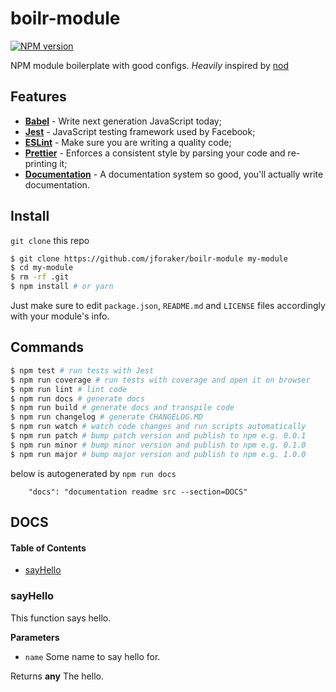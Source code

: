 # boilr-module

[![NPM version](https://img.shields.io/npm/v/boilr-module.svg?style=flat-square)](https://npmjs.org/package/boilr-module)

NPM module boilerplate with good configs. _Heavily_ inspired by [nod](https://nod.js.org/)

## Features

* [**Babel**](https://babeljs.io/) - Write next generation JavaScript today;
* [**Jest**](https://facebook.github.io/jest) - JavaScript testing framework used by Facebook;
* [**ESLint**](http://eslint.org/) - Make sure you are writing a quality code;
* [**Prettier**](https://prettier.io/) - Enforces a consistent style by parsing your code and re-printing it;
* [**Documentation**](http://documentation.js.org/) - A documentation system so good, you'll actually write documentation.

## Install

`git clone` this repo

```sh
$ git clone https://github.com/jforaker/boilr-module my-module
$ cd my-module
$ rm -rf .git
$ npm install # or yarn
```

Just make sure to edit `package.json`, `README.md` and `LICENSE` files accordingly with your module's info.

## Commands

```sh
$ npm test # run tests with Jest
$ npm run coverage # run tests with coverage and open it on browser
$ npm run lint # lint code
$ npm run docs # generate docs
$ npm run build # generate docs and transpile code
$ npm run changelog # generate CHANGELOG.MD
$ npm run watch # watch code changes and run scripts automatically
$ npm run patch # bump patch version and publish to npm e.g. 0.0.1
$ npm run minor # bump minor version and publish to npm e.g. 0.1.0
$ npm run major # bump major version and publish to npm e.g. 1.0.0
```

below is autogenerated by `npm run docs`

```
    "docs": "documentation readme src --section=DOCS"
```

## DOCS

<!-- Generated by documentation.js. Update this documentation by updating the source code. -->

#### Table of Contents

* [sayHello](#sayhello)

### sayHello

This function says hello.

**Parameters**

* `name` Some name to say hello for.

Returns **any** The hello.
